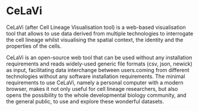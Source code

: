 # CeLaVi
CeLaVi (after Cell Lineage Visualisation tool) is a web-based visualisation tool that allows to use data derived from multiple technologies to interrogate the cell lineage whilst visualising the spatial context, the identity and the properties of the cells. 

CeLaVi is an open-source web tool that can be used without any installation requirements and reads widely-used generic file formats (csv, json, newick) as input, facilitating data interchange between users.coming from different technologies without any software installation requirements. The minimal requirements to use CeLaVi, namely a personal computer with a modern browser, makes it not only useful for cell lineage researchers, but also opens the possibility to the whole developmental biology community, and the general public, to use and explore these wonderful datasets.
